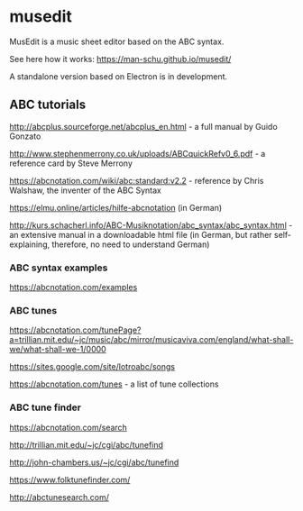 # musedit
MusEdit is a music sheet editor based on the ABC syntax.

See here how it works: https://man-schu.github.io/musedit/

A standalone version based on Electron is in development.

## ABC tutorials

http://abcplus.sourceforge.net/abcplus_en.html - a full manual by Guido Gonzato

http://www.stephenmerrony.co.uk/uploads/ABCquickRefv0_6.pdf - a reference card by Steve Merrony

https://abcnotation.com/wiki/abc:standard:v2.2 - reference by Chris Walshaw, the inventer of the ABC Syntax

https://elmu.online/articles/hilfe-abcnotation (in German)

http://kurs.schacherl.info/ABC-Musiknotation/abc_syntax/abc_syntax.html - an extensive manual in a downloadable html file (in German, but rather self-explaining, therefore, no need to understand German)




### ABC syntax examples
https://abcnotation.com/examples


### ABC tunes
https://abcnotation.com/tunePage?a=trillian.mit.edu/~jc/music/abc/mirror/musicaviva.com/england/what-shall-we/what-shall-we-1/0000

https://sites.google.com/site/lotroabc/songs

https://abcnotation.com/tunes - a list of tune collections

### ABC tune finder

https://abcnotation.com/search

http://trillian.mit.edu/~jc/cgi/abc/tunefind

http://john-chambers.us/~jc/cgi/abc/tunefind

https://www.folktunefinder.com/

http://abctunesearch.com/
